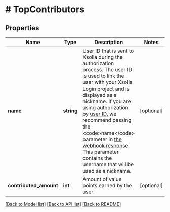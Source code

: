 # # TopContributors

## Properties

Name | Type | Description | Notes
------------ | ------------- | ------------- | -------------
**name** | **string** | User ID that is sent to Xsolla during the authorization process. The user ID is used to link the user with your Xsolla Login project and is displayed as a nickname. If you are using authorization by [user ID](https://developers.xsolla.com/solutions/web-shop/create-web-shop/set-up-authentication/?tabs&#x3D;100-UserIDAuth&amp;link&#x3D;100-UserIDAuth), we recommend passing the &lt;code&gt;name&lt;/code&gt; parameter in [the webhook response](https://developers.xsolla.com/webhooks/operation/user-validation-in-webshop/). This parameter contains the username that will be used as a nickname. | [optional]
**contributed_amount** | **int** | Amount of value points earned by the user. | [optional]

[[Back to Model list]](../../README.md#models) [[Back to API list]](../../README.md#endpoints) [[Back to README]](../../README.md)
